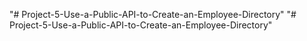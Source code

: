 "# Project-5-Use-a-Public-API-to-Create-an-Employee-Directory" 
"# Project-5-Use-a-Public-API-to-Create-an-Employee-Directory" 
